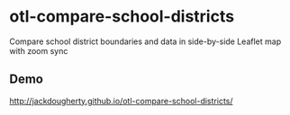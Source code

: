 # otl-compare-school-districts
Compare school district boundaries and data in side-by-side Leaflet map with zoom sync

## Demo
http://jackdougherty.github.io/otl-compare-school-districts/
